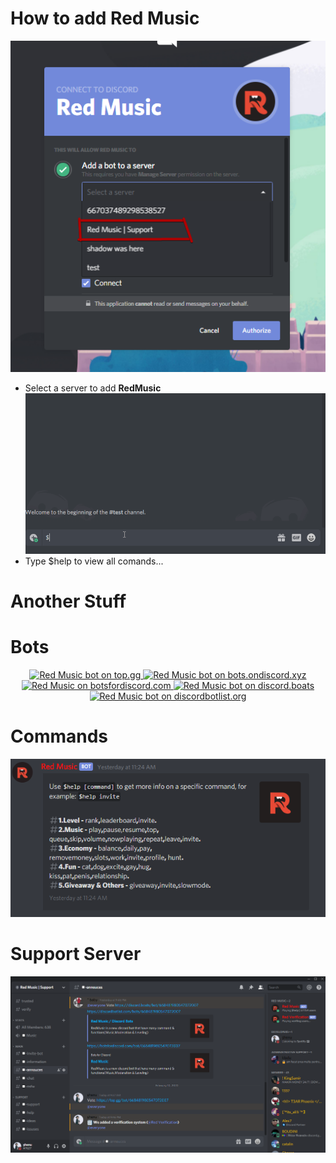 # How to add Red Music
![Tutorial](NtxvuI.png)
- Select a server to add **RedMusic**
![Tutorial](hERRQX.gif)
- Type $help to view all comands...

# Another Stuff

# Bots
<center>
<a href="https://top.gg/bot/668481980547072007" >
  <img src="https://top.gg/api/widget/668481980547072007.svg"
       	width="430" 
	height="190" 
       	alt="Red Music bot on top.gg">
</a>
<a href="https://bots.ondiscord.xyz/bots/668481980547072007">
   <img src="https://bots.ondiscord.xyz/bots/668481980547072007/embed"
	width="420" 
	height="190" 
	alt="Red Music bot on bots.ondiscord.xyz">
</a>

<br>

<a href="https://botsfordiscord.com/bots/668481980547072007" >
   <img src="https://botsfordiscord.com/api/bot/668481980547072007/widget"
	width="420" 
	height="190" 
	alt="Red Music on botsfordiscord.com">
</a>
<a href="https://discord.boats/bot/668481980547072007" >
   <img src="https://discord.boats/api/widget/668481980547072007"
	width="420" 
	height="190" 
	alt="Red Music bot on discord.boats">
</a>

<br>

<a href="https://discordbotlist.com/bots/668481980547072007">
    <img src="https://discordbotlist.com/bots/668481980547072007/widget"
	width="400" 
	height="190" 
	alt="Red Music bot on discordbotlist.org">
</a>
</center>


# Commands
![Image of Imgur](3O3IWZ.png)

# Support Server
[![Support Server](iwfEJY.png)](https://discord.gg/RqBvr4H)
